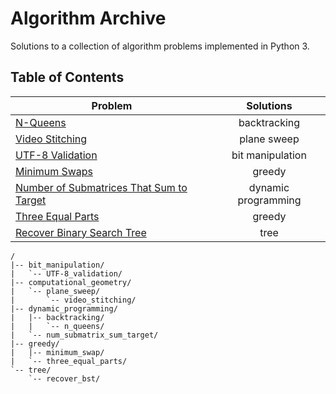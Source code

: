 # Algorithm Archive

Solutions to a collection of algorithm problems implemented in Python 3.

## Table of Contents

| Problem                                          | Solutions           |
| ------------------------------------------------ |:-------------------:|
| [N-Queens][1]                                    | backtracking        |
| [Video Stitching][2]                             | plane sweep         |
| [UTF-8 Validation][3]                            | bit manipulation    |
| [Minimum Swaps][4]                               | greedy              |
| [Number of Submatrices That Sum to Target][5]    | dynamic programming |
| [Three Equal Parts][6]                           | greedy              |
| [Recover Binary Search Tree][7]                  | tree                |
  
```text
/
|-- bit_manipulation/
|   `-- UTF-8_validation/
|-- computational_geometry/
|   `-- plane_sweep/
|       `-- video_stitching/
|-- dynamic_programming/
|   |-- backtracking/
|   |   `-- n_queens/
|   `-- num_submatrix_sum_target/
|-- greedy/
|   |-- minimum_swap/
|   `-- three_equal_parts/
`-- tree/
    `-- recover_bst/
```

[1]: https://leetcode.com/problems/n-queens/
[2]: https://leetcode.com/problems/video-stitching/
[3]: https://leetcode.com/problems/utf-8-validation/
[4]: https://leetcode.com/problems/minimum-swaps-to-make-strings-equal/
[5]: https://leetcode.com/problems/number-of-submatrices-that-sum-to-target/
[6]: https://leetcode.com/problems/three-equal-parts/
[7]: tree/recover_bst/

